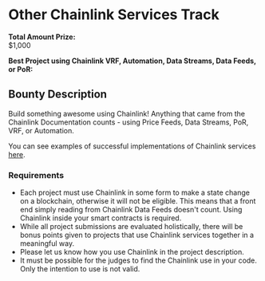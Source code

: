 # Other Chainlink Services Track

**Total Amount Prize:**  
$1,000

**Best Project using Chainlink VRF, Automation, Data Streams, Data Feeds, or PoR:**  

## Bounty Description
Build something awesome using Chainlink! Anything that came from the Chainlink Documentation counts - using Price Feeds, Data Streams, PoR, VRF, or Automation.

You can see examples of successful implementations of Chainlink services [here](https://blog.chain.link/smart-contract-use-cases/).

### Requirements
- Each project must use Chainlink in some form to make a state change on a blockchain, otherwise it will not be eligible. This means that a front end simply reading from Chainlink Data Feeds doesn't count. Using Chainlink inside your smart contracts is required.
- While all project submissions are evaluated holistically, there will be bonus points given to projects that use Chainlink services together in a meaningful way.
- Please let us know how you use Chainlink in the project description.
- It must be possible for the judges to find the Chainlink use in your code. Only the intention to use is not valid.
